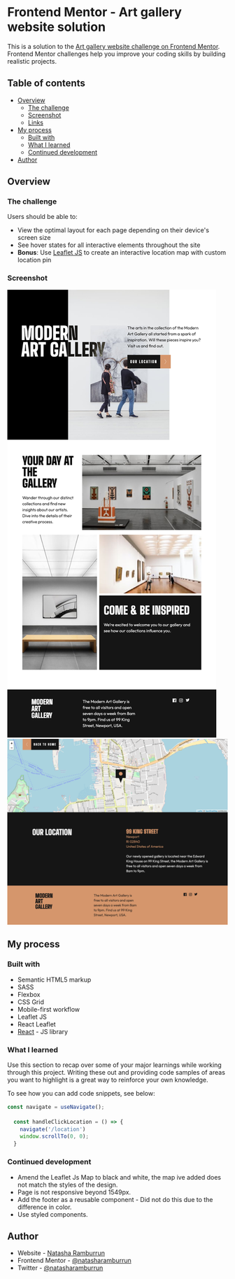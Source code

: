 # Frontend Mentor - Art gallery website solution

This is a solution to the [Art gallery website challenge on Frontend Mentor](https://www.frontendmentor.io/challenges/art-gallery-website-yVdrZlxyA). Frontend Mentor challenges help you improve your coding skills by building realistic projects.

## Table of contents

- [Overview](#overview)
  - [The challenge](#the-challenge)
  - [Screenshot](#screenshot)
  - [Links](#links)
- [My process](#my-process)
  - [Built with](#built-with)
  - [What I learned](#what-i-learned)
  - [Continued development](#continued-development)
- [Author](#author)

## Overview

### The challenge

Users should be able to:

- View the optimal layout for each page depending on their device's screen size
- See hover states for all interactive elements throughout the site
- **Bonus**: Use [Leaflet JS](https://leafletjs.com/) to create an interactive location map with custom location pin

### Screenshot

![homepage](src/assets/screenshot-homepage.png)
![location page](src/assets/screenshot-location-page.png)

## My process

### Built with

- Semantic HTML5 markup
- SASS
- Flexbox
- CSS Grid
- Mobile-first workflow
- Leaflet JS
- React Leaflet
- [React](https://reactjs.org/) - JS library

### What I learned

Use this section to recap over some of your major learnings while working through this project. Writing these out and providing code samples of areas you want to highlight is a great way to reinforce your own knowledge.

To see how you can add code snippets, see below:

```js - I used the useNavigate hook to return a function that lets you navigate programmatically. Passing one value to another.
const navigate = useNavigate();

  const handleClickLocation = () => {
    navigate('/location')
    window.scrollTo(0, 0);
  }
```

### Continued development

- Amend the Leaflet Js Map to black and white, the map ive added does not match the styles of the design.
- Page is not responsive beyond 1549px.
- Add the footer as a reusable component - Did not do this due to the difference in color.
- Use styled components.

## Author

- Website - [Natasha Ramburrun](https://www.natasharamburrun.com)
- Frontend Mentor - [@natasharamburrun](https://www.frontendmentor.io/profile/natasharamburrun)
- Twitter - [@natasharamburrun](https://www.twitter.com/natasharamburru)
